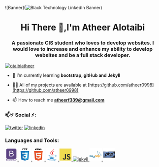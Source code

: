 
![Banner](![Black Technology LinkedIn Banner](https://user-images.githubusercontent.com/84769445/120596799-d7157b80-c44c-11eb-9ef5-ebf0288e1acb.png))


<h1 align="center">Hi There 👋,I'm Atheer Alotaibi</h1>
<h3 align="center">A passionate CIS student who loves to develop websites. I would love to increase and enhance my ability to develop websites and be a full stack developer.</h3>

<p align="left"> <a href="https://twitter.com/otaibiatheer" target="blank"><img src="https://img.shields.io/twitter/follow/otaibiatheer?logo=twitter&style=for-the-badge" alt="otaibiatheer" /></a> </p>

- 🌱 I’m currently learning **bootstrap, gitHub and Jekyll**

- 👨‍💻 All of my projects are available at [https://github.com/atheer0998](https://github.com/atheer0998)

- 📫 How to reach me **atheerf339@gmail.com**

### 📫⚡ Social ⚡:

<p align="left">
<a href="https://twitter.com/otaibiatheer" height="40px" width="40px" target="_blank"  rel="noreferrer noopener" title="twitter" aria-label="twitter"><img src="https://www.google.com/imgres?imgurl=https%3A%2F%2Fgfx4arab.com%2Fwp-content%2Fuploads%2F2020%2F06%2Ftwitter-3.svg&imgrefurl=https%3A%2F%2Fgfx4arab.com%2Fdownload%2Fdownload-twitter-icon-vector-logo%2F&tbnid=S3zaIkDW_SUtrM&vet=12ahUKEwiv24vg6frwAhUE-BoKHRpzAeIQMygBegUIARCAAQ..i&docid=eaM-4o0hd6K8wM&w=2500&h=2500&q=twitter.svg&safe=strict&ved=2ahUKEwiv24vg6frwAhUE-BoKHRpzAeIQMygBegUIARCAAQ" alt="twitter" height="40" width="40" /></a>
<a href="https://linkedin.com/in/atheer alotaibi"  height="40px" width="40px"  target="_blank"  rel="noreferrer noopener" title="Linkedin" aria-label="Linkedin"><img src="https://www.google.com/imgres?imgurl=https%3A%2F%2Fi.pinimg.com%2Foriginals%2Fc1%2F17%2F25%2Fc117254de6fbc71a924865a5ddee1faf.png&imgrefurl=https%3A%2F%2Fwww.pinterest.com%2Fpin%2F765823111633040163%2F&tbnid=oF6cbHKh9ya4tM&vet=12ahUKEwj966X06frwAhUO0xoKHRuCCsoQMygSegUIARDSAQ..i&docid=Vqc7VGUazT3E1M&w=301&h=301&q=linkedin%20logo%20svg&safe=strict&ved=2ahUKEwj966X06frwAhUO0xoKHRuCCsoQMygSegUIARDSAQ" alt="linkedin" height="40" width="40" /></a>
  

<h3 align="left">Languages and Tools:</h3>
<p align="left"> <a href="https://getbootstrap.com" target="_blank"> <img src="https://raw.githubusercontent.com/devicons/devicon/master/icons/bootstrap/bootstrap-plain-wordmark.svg" alt="bootstrap" width="40" height="40"/> </a> <a href="https://www.w3schools.com/css/" target="_blank"> <img src="https://raw.githubusercontent.com/devicons/devicon/master/icons/css3/css3-original-wordmark.svg" alt="css3" width="40" height="40"/> </a> <a href="https://www.w3.org/html/" target="_blank"> <img src="https://raw.githubusercontent.com/devicons/devicon/master/icons/html5/html5-original-wordmark.svg" alt="html5" width="40" height="40"/> </a> <a href="https://www.java.com" target="_blank"> <img src="https://raw.githubusercontent.com/devicons/devicon/master/icons/java/java-original.svg" alt="java" width="40" height="40"/> </a> <a href="https://developer.mozilla.org/en-US/docs/Web/JavaScript" target="_blank"> <img src="https://raw.githubusercontent.com/devicons/devicon/master/icons/javascript/javascript-original.svg" alt="javascript" width="40" height="40"/> </a> <a href="https://jekyllrb.com/" target="_blank"> <img src="https://www.vectorlogo.zone/logos/jekyllrb/jekyllrb-icon.svg" alt="jekyll" width="40" height="40"/> </a> <a href="https://www.mysql.com/" target="_blank"> <img src="https://raw.githubusercontent.com/devicons/devicon/master/icons/mysql/mysql-original-wordmark.svg" alt="mysql" width="40" height="40"/> </a> <a href="https://www.php.net" target="_blank"> <img src="https://raw.githubusercontent.com/devicons/devicon/master/icons/php/php-original.svg" alt="php" width="40" height="40"/> </a> </p>
